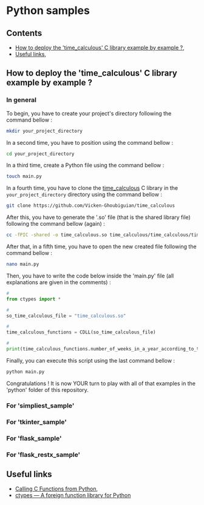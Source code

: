 # Python samples

## Contents

* [How to deploy the 'time_calculous' C library example by example ?](#how_to_deploy_example_by_example),
* [Useful links](#useful_links),

<a name="how_to_deploy_example_by_example"></a>
## How to deploy the 'time_calculous' C library example by example ?

<a name="in_general"></a>
### In general

To begin, you have to create your project's directory following the command bellow :

```bash
mkdir your_project_directory
```

In a second time, you have to position using the command bellow :

```bash
cd your_project_directory
```

In a third time, create a Python file using the command bellow :

```bash
touch main.py
```

In a fourth time, you have to clone the [time_calculous](https://github.com/Vicken-Ghoubiguian/time_calculous) C library in the `your_project_directory` directory using the command bellow :

```bash
git clone https://github.com/Vicken-Ghoubiguian/time_calculous
```

After this, you have to generate the '.so' file (that is the shared library file) following the command bellow (again) :

```bash
cc -fPIC -shared -o time_calculous.so time_calculous/time_calculous/time_calculous.c
```

After that, in a fifth time, you have to open the new created file following the command bellow :

```bash
nano main.py
```

Then, you have to write the code below inside the 'main.py' file (all explanations are given in the comments) :

```python
#
from ctypes import *

#
so_time_calculous_file = "time_calculous.so"

#
time_calculous_functions = CDLL(so_time_calculous_file)

#
print(time_calculous_functions.number_of_weeks_in_a_year_according_to_the_iso_norm(2025))
```

Finally, you can execute this script using the last command bellow :

```bash
python main.py
```

Congratulations ! It is now YOUR turn to play with all of that examples in the 'python' folder of this repository.

<a name="for_simpliest"></a>
### For 'simpliest_sample'

<a name="for_tkinter"></a>
### For 'tkinter_sample'

<a name="for_flask"></a>
### For 'flask_sample'

<a name="for_flask_restx"></a>
### For 'flask_restx_sample'

<a name="useful_links"></a>
## Useful links

* [Calling C Functions from Python](https://www.digitalocean.com/community/tutorials/calling-c-functions-from-python),
* [ctypes — A foreign function library for Python](https://docs.python.org/3/library/ctypes.html)
